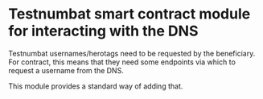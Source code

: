 # Testnumbat smart contract module for interacting with the DNS

Testnumbat usernames/herotags need to be requested by the beneficiary.
For contract, this means that they need some endpoints via which to request a username from the DNS.

This module provides a standard way of adding that.
